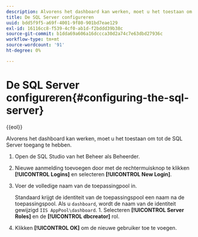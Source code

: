 ```yaml
---
description: Alvorens het dashboard kan werken, moet u het toestaan om tot de SQL Server toegang te hebben.
title: De SQL Server configureren
uuid: bdd5f9f5-a69f-4001-9f80-901bd7eae129
exl-id: 16116cc8-f539-4cf0-ab1d-f2bddd39b38c
source-git-commit: b1dda69a606a16dccca30d2a74c7e63dbd27936c
workflow-type: tm+mt
source-wordcount: '91'
ht-degree: 0%

---
```


# De SQL Server configureren{#configuring-the-sql-server}

{{eol}}

Alvorens het dashboard kan werken, moet u het toestaan om tot de SQL Server toegang te hebben.

1. Open de SQL Studio van het Beheer als Beheerder.
1. Nieuwe aanmelding toevoegen door met de rechtermuisknop te klikken **[!UICONTROL Logins]** en selecteren **[!UICONTROL New Login]**.
1. Voer de volledige naam van de toepassingpool in.

   Standaard krijgt de identiteit van de toepassingspool een naam na de toepassingspool. Als u `dashboard`, wordt de naam van de identiteit gewijzigd `IIS AppPool\dashboard`. 1. Selecteren **[!UICONTROL Server Roles]** en de **[!UICONTROL dbcreator]** rol.
1. Klikken **[!UICONTROL OK]** om de nieuwe gebruiker toe te voegen.
